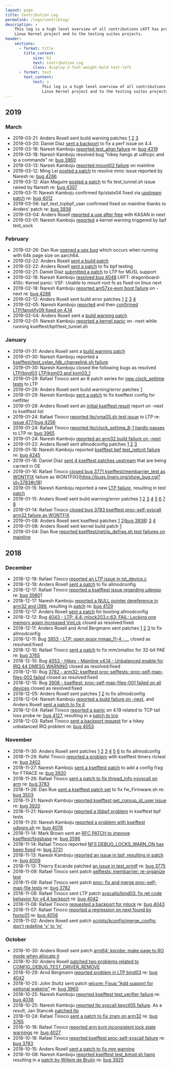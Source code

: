 ```yaml
---
layout: page
title: Contribution Log
permalink: /logs/contriblog/
description: >
    This log is a high level overview of all contributions LKFT has propitiated to the
    Linux Kernel project and to the testing suites projects.
header:
    sections:
      - format: title
        title_content:
            size: h1
            text: Contribution Log
            class: display-3 font-weight-bold text-left
      - format: text
        text_content:
            text: >
                This log is a high level overview of all contributions LKFT has propitiated to the
                Linux Kernel project and to the testing suites projects.
---
```

<!---

    Concept:
        This is designed to be a human curated and human readable log of the
        contributions that the KV team and the LKFT project make upstream.

        Human judgement is expected in terms of which events are listed and
        which may be excluded. Some events occur too regularly, or are too
        minor to list here.

    General Format:
        - <date>: <person> <verb> to <destination> re: <bug>

    Where:
        date: date the action occurred
        person: name of person taking an action
        verb: description of action taken. May be "reported", "sent patch",
              followed by a *very brief* description of the context. This
              should link to a mailing list post. If it's a mailing list
              that lore supports, please use a lore link.
        re: Link to bug reference, if available
-->

## 2019

### March

- 2019-03-21: Anders Roxell sent build warning patches
  [1](https://lore.kernel.org/lkml/20190321132444.28659-1-anders.roxell@linaro.org)
  [2](https://lore.kernel.org/lkml/20190321131925.27421-1-anders.roxell@linaro.org)
  [3](https://lore.kernel.org/lkml/20190325102453.8349-1-anders.roxell@linaro.org)
- 2019-03-20: Daniel Díaz [sent a
  backport](https://lore.kernel.org/lkml/20190320211400.7128-1-daniel.diaz@linaro.org)
  to fix a perf issue on 4.4
- 2019-03-18: Naresh Kamboju [reported test_align
  failure](https://lore.kernel.org/netdev/CA+G9fYuNFJSjH39P71UfZTE4SPGsT4AM2Eg_k++B61ck86k42w@mail.gmail.com)
  re: [bug 4319](https://bugs.linaro.org/show_bug.cgi?id=4319)
- 2019-03-18: Naresh Kamboju resolved bug "hikey hangs at udhcpc and ip a
  commands" re: [bug 3960](https://bugs.linaro.org/show_bug.cgi?id=3960)
- 2019-03-13: Naresh Kamboju [reported mount02
  failure](http://lists.linux.it/pipermail/ltp/2019-March/011231.html) on
  mainline
- 2019-03-12: Ming Lei [posted a
  patch](https://patchwork.kernel.org/patch/10831823/) to resolve mmc issue
  reported by Naresh re: [bug
  4286](https://bugs.linaro.org/show_bug.cgi?id=4286)
- 2019-03-12: Alan Maguire [posted a
  patch](https://git.kernel.org/pub/scm/linux/kernel/git/davem/net.git/commit/?id=f4b3ec4e6aa1a2ca437905a519ae08e8cf6af754)
  to fix test_tunnel.sh issue raised by Naresh re: [bug
  4307](https://bugs.linaro.org/show_bug.cgi?id=4307)
- 2019-03-11: Naresh Kamboju confirmed ltp/statx04 fixed via [upstream
  patch](http://patchwork.ozlabs.org/patch/1043765/) re: [bug
  4012](https://bugs.linaro.org/show_bug.cgi?id=4012)
- 2019-03-06: bpf_test_tcpbpf_user confirmed fixed on mainline thanks to
  Anders’ patch re: [bug 3938](https://bugs.linaro.org/show_bug.cgi?id=3938)
- 2019-03-04: Anders Roxell [reported a use after
  free](https://lore.kernel.org/lkml/CADYN=9KkjPSP4KJ+AzG=Njq49zJ5fbWNZ4V_jOvHkq_kt0biyA@mail.gmail.com)
  with KASAN in next
- 2019-03-01: Naresh Kamboju
  [reported](https://lore.kernel.org/lkml/CA+G9fYvTkCZf-5OVU848ceskxhB6tKuabZphLb6XC23Nfe6VGA@mail.gmail.com)
  a kernel warning triggered by bpf test_sock

### February
- 2019-02-26: Dan Rue [opened a upx bug](https://github.com/upx/upx/issues/254)
  which occurs when running with 64k page size on aarch64.
- 2019-02-22: Anders Roxell [sent a build
  patch](https://lore.kernel.org/lkml/20190222152554.30006-1-anders.roxell@linaro.org)
- 2019-02-22: Anders Roxell [sent a
  patch](https://lore.kernel.org/lkml/20190222084652.1326-1-anders.roxell@linaro.org)
  to fix bpf testing
- 2019-02-21: Daniel Díaz [submitted a
  patch](http://lists.linux.it/pipermail/ltp/2019-February/010916.html) to LTP
  for MUSL support
- 2019-02-18: Naresh Kamboju [resolved bug
  4048](https://bugs.linaro.org/show_bug.cgi?id=4084#c7) LKFT:
  dragonboard-410c: Kernel panic: VSF: Unable to mount root fs as fixed on
  linux next
- 2019-02-18: Naresh Kamboju [reported am57xx-evm boot
  failure](https://lore.kernel.org/lkml/CA+G9fYsmC5ckLXfQxSUn-tqxLZ4NofEyb9RA69Q07RUoxc79RQ@mail.gmail.com)
  on -next re: [bug 4286](https://bugs.linaro.org/show_bug.cgi?id=4286)
- 2019-02-12: Anders Roxell sent build error patches
  [1](https://lore.kernel.org/lkml/20190212112121.32163-1-anders.roxell@linaro.org)
  [2](https://lore.kernel.org/lkml/20190214205812.7311-1-anders.roxell@linaro.org)
  [3](https://lore.kernel.org/lkml/20190213221625.7551-1-anders.roxell@linaro.org)
  [4](https://lore.kernel.org/lkml/20190218110050.10589-1-anders.roxell@linaro.org)
- 2019-02-05: Naresh Kamboju
  [reported](https://lore.kernel.org/lkml/CA+G9fYvh6axRDLWpR3_ozw46JUknsYgEjvYOZfQEUbhroHPVTA@mail.gmail.com/)
  and then [confirmed LTP/fanotify09 fixed on
  4.14](https://lore.kernel.org/lkml/CA+G9fYu5b4Zk2ibs2f400NKVmVcFayxP+nkRMyY-qYXo0zjWVg@mail.gmail.com/)
- 2019-02-04: Anders Roxell sent a [build warning
  patch](https://lore.kernel.org/lkml/20190204132904.9288-1-anders.roxell@linaro.org)
- 2019-02-01: Naresh Kamboju [reported a kernel
  panic](https://lore.kernel.org/lkml/CA+G9fYu-RXRUPyTeAfSQjXXbtGQeTkbhns9-L5ZVhm12G3xhmQ@mail.gmail.com)
  on -next while running kselftest/bpf/test_tunnel.sh

### January
- 2019-01-31: Anders Roxell sent a [build warning
  patch](https://lore.kernel.org/lkml/20190131161046.21886-1-anders.roxell@linaro.org)
- 2019-01-30: Naresh Kamboju reported a [kselftest/test_vxlan_fdb_changelink.sh
  failure](https://lore.kernel.org/netdev/CA+G9fYtR3+VF65c33rGZxq+Lib5G714x2tq4Jq_DhhsVqem6gQ@mail.gmail.com)
- 2019-01-30: Naresh Kamboju closed the following bugs as resolved
  [LTP/bind03](https://bugs.linaro.org/show_bug.cgi?id=4042) [LTP/ksm03 and
  ksm03_1](https://bugs.linaro.org/show_bug.cgi?id=4255)
- 2019-01-29: Rafael Tinoco sent an 8 patch series for [new clock_settime
  tests](http://lists.linux.it/pipermail/ltp/2019-January/010655.html) to LTP
- 2019-01-29: Anders Roxell sent build warning/error patches
  [1](https://lore.kernel.org/lkml/20190129130146.11934-1-anders.roxell@linaro.org)
- 2019-01-29: Naresh Kamboju [sent a
  patch](https://lore.kernel.org/netdev/20190129062835.31122-1-naresh.kamboju@linaro.org)
  to fix kselftest config for netfilter
- 2019-01-28: Anders Roxell sent an [initial kselftest
  result](https://lists.linaro.org/pipermail/lkft-triage/2019-January/008967.html)
  report on -next to kselftest list
- 2019-01-24: Rafael Tinoco [reported ltp/vma05.sh test
  issue](http://lists.linux.it/pipermail/ltp/2019-January/010634.html) to LTP
  re: [issue 477](https://github.com/linux-test-project/ltp/issues/477)/[bug
  4256](https://bugs.linaro.org/show_bug.cgi?id=4256)
- 2019-01-24: Rafael Tinoco [reported ltp/clock_settime_8-1 hardly
  passes](https://github.com/linux-test-project/ltp/issues/478) to LTP re: [bug
  3965](https://bugs.linaro.org/show_bug.cgi?id=3965)
- 2019-01-24: Naresh Kamboju [reported an arm32 build failure on
  -next](https://lore.kernel.org/linux-arm-kernel/CA+G9fYv0m79UC+Pq9Cq_5vGcos8A87oPYA7Ph7LUyZrfEkLXQA@mail.gmail.com)
- 2019-01-22: Anders Roxell sent allmodconfig patches
  [1](https://lore.kernel.org/lkml/20190122103602.2641-1-anders.roxell@linaro.org)
  [2](https://lore.kernel.org/lkml/20190122083735.13286-1-anders.roxell@linaro.org)
  [3](https://lore.kernel.org/lkml/20190123114811.25388-1-anders.roxell@linaro.org)
- 2019-01-18: Naresh Kamboju reported [kselftest bpf test_netcnt
  failure](https://lore.kernel.org/netdev/CA+G9fYu-ku4dCOnUReot5jz3X18P1dWKiZCnnZaAJJt+p_HNjQ@mail.gmail.com)
  re: [bug 4245](https://bugs.linaro.org/show_bug.cgi?id=4245)
- 2019-01-16: Daniel Díaz [sent 4 kselftest patches
  upstream](https://lore.kernel.org/lkml/20190116174320.14938-1-daniel.diaz@linaro.org)
  that are being carried in OE
- 2019-01-16: Rafael Tinoco [closed bug 3771 kselftest/membarrier_test as
  WONTFIX](https://bugs.linaro.org/show_bug.cgi?id=3771#c13) failure as
  WONTFIX](https://bugs.linaro.org/show_bug.cgi?id=3783#c18)
- 2019-01-15: Naresh Kamboju reported a new [LTP
  failure](http://lists.linux.it/pipermail/ltp/2019-January/010535.html),
  resulting in test
  [patch](https://github.com/linux-test-project/ltp/commit/a78e15494bfdc6be68026031ee6d7abd1e7ae9f2)
- 2019-01-15: Anders Roxell sent build warning/error patches
  [1](https://lore.kernel.org/lkml/20190110101407.7583-1-anders.roxell@linaro.org)
  [2](https://lore.kernel.org/lkml/20190111122525.21167-1-anders.roxell@linaro.org)
  [3](https://lore.kernel.org/lkml/20190114111327.27272-1-anders.roxell@linaro.org)
  [4](https://lore.kernel.org/lkml/20190114111435.27397-1-anders.roxell@linaro.org)
  [5](https://lore.kernel.org/lkml/20190114095754.23175-1-anders.roxell@linaro.org)
  [6](https://lore.kernel.org/lkml/20190114095540.22956-1-anders.roxell@linaro.org)
  [7](https://lore.kernel.org/lkml/20190110111535.11235-1-anders.roxell@linaro.org)
  [8](https://lore.kernel.org/lkml/20190115191839.13823-1-anders.roxell@linaro.org)
- 2019-01-14: Rafael Tinoco [closed bug 3783 kselftest proc-self-syscall arm32
  failure as WONTFIX](https://bugs.linaro.org/show_bug.cgi?id=3783#c18)
- 2019-01-08: Anders Roxell sent kselftest patches
  [1](https://lore.kernel.org/lkml/20190108092223.12467-1-anders.roxell@linaro.org)
  [2](https://lore.kernel.org/lkml/20190108092303.12597-1-anders.roxell@linaro.org)([bug
  3938](https://bugs.linaro.org/show_bug.cgi?id=3938))
  [3](https://lore.kernel.org/lkml/20190108092525.12817-1-anders.roxell@linaro.org)
  [4](https://lore.kernel.org/lkml/20190108092654.13113-1-anders.roxell@linaro.org)
- 2019-01-08: Anders Roxell sent kernel build patch
  [1](https://lore.kernel.org/lkml/20190108143713.15120-1-anders.roxell@linaro.org)
- 2019-01-04: Dan Rue [reported kselftest/net/ip_defrag.sh test failures on
  mainline](https://marc.info/?l=linux-netdev&m=154662102601613&w=2)

## 2018
### December
- 2018-12-19: Rafael Tinoco [reported an LTP issue in
  tst_device.c](http://lists.linux.it/pipermail/ltp/2018-December/010344.html)
- 2018-12-19: Anders Roxell [sent a
  patch](https://lore.kernel.org/lkml/20181219140040.8637-1-anders.roxell@linaro.org)
  to fix allmodconfig
- 2018-12-17: Rafael Tinoco [reported a kselftest issue regarding
  udpgso](https://lore.kernel.org/lkml/bbabafb5-e16c-4025-31d0-d9e5feb5f39a@linaro.org)
  re: [bug 3980](https://bugs.linaro.org/show_bug.cgi?id=3980)1
- 2018-12-17: Naresh Kamboju [reported a NULL pointer dereference in arm32 and
  i386](https://www.spinics.net/lists/netdev/msg540473.html), resulting in
  [patch](https://www.spinics.net/lists/netdev/msg543568.html) re: [bug
  4129](https://bugs.linaro.org/show_bug.cgi?id=4129)
- 2018-12-17: Anders Roxell [sent a
  patch](https://lore.kernel.org/lkml/20181217150326.30933-1-anders.roxell@linaro.org)
  for booting allmodconfig
- 2018-12-12: Bug [4043 - LTP: 4.4: mlock203.c:63: FAIL: Locking one memory
  again increased VmLck](https://bugs.linaro.org/show_bug.cgi?id=4043) closed
  as resolved:fixed
- 2018-12-11: Anders Roxell and Arnd Bergmann sent patches
  [1](https://lore.kernel.org/lkml/20181211103733.22284-1-anders.roxell@linaro.org)
  [2](https://lore.kernel.org/lkml/20181211103616.22137-1-anders.roxell@linaro.org)
  [3](https://lore.kernel.org/lkml/20181211133453.2835077-1-arnd@arndb.de) to
  fix allmodconfig
- 2018-12-11: Bug [3953 - LTP: open posix mmap_11-4 :
  ...](https://bugs.linaro.org/show_bug.cgi?id=3953) closed as resolved:fixed
- 2018-12-10: Rafael Tinoco [sent a
  patch](https://lore.kernel.org/lkml/20181210142105.6750-1-rafael.tinoco@linaro.org)
  to fix mm/zmalloc for 32-bit PAE re: [bug
  3765](https://bugs.linaro.org/show_bug.cgi?id=3765)
- 2018-12-10: Bug [4053 - Hikey - Mainline v4.14 - Unbalanced enable for IRQ 44
  DMESG WARNING](https://bugs.linaro.org/show_bug.cgi?id=4053) closed as
  resolved:fixed
- 2018-12-10: Bug [3782 - arm32: kselftest proc selftests:
  proc-self-map-files-002 failed](https://bugs.linaro.org/show_bug.cgi?id=3782)
  closed as resolved:fixed
- 2018-12-10: Bug [3908 - kselftest: proc-self-map-files-001 failed on all
  devices](https://bugs.linaro.org/show_bug.cgi?id=3908) closed as
  resolved:fixed
- 2018-12-05: Anders Roxell sent patches
  [1](https://lore.kernel.org/lkml/20181204194044.9506-1-anders.roxell@linaro.org)
  [2](https://lore.kernel.org/lkml/20181206143011.23719-1-anders.roxell@linaro.org)
  to fix allmodconfig
- 2018-12-04: Naresh Kamboju [reported a build failure on
  -next](https://lore.kernel.org/lkml/CA+G9fYsvJkW5_hruVYzLX3g9_5scj9nnL240rOMQ+DSz70dqqQ@mail.gmail.com),
  and Anders Roxell [sent a patch to fix
  it](https://github.com/linaro/lkft-website)
- 2018-12-04: Rafael Tinoco [reported a
  panic](https://lore.kernel.org/lkml/716b46ef-03da-9656-92fd-3823f31f5ce6@linaro.org)
  on 4.19 related to TCP tail loss probe re: [bug
  4127](https://bugs.linaro.org/show_bug.cgi?id=4127), resulting in a [patch to
  tcp](https://www.spinics.net/lists/netdev/msg538027.html)
- 2018-12-03: Rafael Tinoco [sent a backport
  request](https://lore.kernel.org/lkml/20181203133107.4002-1-rafael.tinoco@linaro.org)
  for a hikey unbalanced IRQ problem re: [bug
  4053](https://bugs.linaro.org/show_bug.cgi?id=4053)

### November

- 2018-11-30: Anders Roxell sent patches
  [1](https://lore.kernel.org/lkml/20181128081239.18317-1-anders.roxell@linaro.org)
  [2](https://lore.kernel.org/lkml/20181128081334.18408-1-anders.roxell@linaro.org)
  [3](https://lore.kernel.org/lkml/20181130145622.26334-1-anders.roxell@linaro.org)
  [4](https://lore.kernel.org/lkml/20181130150859.27366-1-anders.roxell@linaro.org)
  [5](https://lore.kernel.org/lkml/20181130150935.27493-1-anders.roxell@linaro.org)
  [6](https://lore.kernel.org/lkml/20181130160508.28230-1-anders.roxell@linaro.org)
  to fix allmodconfig
- 2018-11-29: Rafel Tinoco [reported a
  problem](https://lore.kernel.org/lkml/a304b6f1-11db-543b-2cb3-372f34dc7697@linaro.org)
  with kselftest timers rtctest re: [bug
  3402](https://bugs.linaro.org/show_bug.cgi?id=3402)
- 2018-11-27: Naresh Kamboju [sent a kselftest
  patch](https://lists.linaro.org/pipermail/linux-kselftest-mirror/2018-November/002853.html)
  to add a config frag for FTRACE re: [bug
  3920](https://bugs.linaro.org/show_bug.cgi?id=3920)
- 2018-11-26: Rafael Tinoco [sent a patch to fix thread_info->syscall on
  arm](https://lore.kernel.org/lkml/20181126225335.10477-1-rafael.tinoco@linaro.org/)
  re: [bug 3783](https://bugs.linaro.org/show_bug.cgi?id=3783)
- 2018-11-26: Dan Rue [sent a kselftest patch
  set](https://lore.kernel.org/lkml/20181127031218.24419-1-dan.rue@linaro.org/)
  to fix fw_Firmware.sh re: [bug
  3503](https://bugs.linaro.org/show_bug.cgi?id=3503)
- 2018-11-21: Naresh Kamboju [reported kselftest get_cgroup_id_user
  issue](https://lists.linaro.org/pipermail/linux-kselftest-mirror/2018-November/002831.html)
  re: [bug 3920](https://bugs.linaro.org/show_bug.cgi?id=3920)
- 2018-11-21: Naresh Kamboju [reported a libbpf
  problem](https://lists.linaro.org/pipermail/linux-kselftest-mirror/2018-November/002832.html)
  in kselftest bpf tests
- 2018-11-20: Naresh Kamboju [reported a problem with kselftest
  udpgro.sh](https://www.spinics.net/lists/netdev/msg534015.html) re: [bug
  4078](https://bugs.linaro.org/show_bug.cgi?id=4078)
- 2018-11-14: Mark Brown sent an [RFC PATCH to improve
  kselftest/fsgsbase](https://lore.kernel.org/lkml/20181114195043.8021-1-broonie@kernel.org/)
  re: [bug 3596](https://bugs.linaro.org/show_bug.cgi?id=3596)
- 2018-11-14: Rafael Tinoco reported [NFS DEBUG_LOCKS_WARN_ON has been
  fixed](https://lore.kernel.org/lkml/c351b04b-e83e-d090-a6b2-b8b08a688872@linaro.org/)
  re: [bug 3731](https://bugs.linaro.org/show_bug.cgi?id=3731#c15)
- 2018-11-13: Naresh Kamboju [reported an issue in bpf, resulting in
  patch](https://www.spinics.net/lists/netdev/msg533569.html) re: [bug
  4009](https://bugs.linaro.org/show_bug.cgi?id=4009)
- 2018-11-13: Thierry Escande patched [an issue in
  test_printf](https://lore.kernel.org/lkml/20180613171840.29827-1-thierry.escande@linaro.org/)
  re: [bug 3775](https://bugs.linaro.org/show_bug.cgi?id=3775)
- 2018-11-09: Rafael Tinoco sent patch [selftests: membarrier: re-organize
  test](https://lore.kernel.org/lkml/20181109154911.24464-1-rafael.tinoco@linaro.org/)
- 2018-11-09: Rafael Tinoco sent patch [proc: fix and merge proc-self-map-file
  tests](https://lore.kernel.org/lkml/20181109113036.21512-1-rafael.tinoco@linaro.org/)
  re: [bug 3782](https://bugs.linaro.org/show_bug.cgi?id=3782)
- 2018-11-09: Rafael Tinoco sent LTP patch [syscalls/bind03: fix ret code
  behavior for v4.4
  backport](http://lists.linux.it/pipermail/ltp/2018-November/009894.html) re:
  [bug 4042](https://bugs.linaro.org/show_bug.cgi?id=4042)
- 2018-11-08: Rafael Tinoco [requested a backport for
  mlock](https://lists.linaro.org/pipermail/linux-stable-mirror/2018-November/069243.html)
  re: [bug 4043](https://bugs.linaro.org/show_bug.cgi?id=4043)
- 2018-11-07: Rafael Tinoco [reported a regression on next found by
  fsync01](https://www.spinics.net/lists/linux-next/msg45114.html) re: [bug
  4056](https://bugs.linaro.org/show_bug.cgi?id=4056)
- 2018-11-02: Anders Roxell sent patch [scripts/kconfig/merge_config: don't
  redefine 'y' to
  'm'](https://lore.kernel.org/lkml/20181102114119.23859-1-anders.roxell@linaro.org/)

### October

- 2018-10-30: Anders Roxell sent patch [arm64: kprobe: make page to RO mode
  when allocate
  it](https://lore.kernel.org/lkml/20181030113850.31150-1-anders.roxell@linaro.org/)
- 2018-10-30: Anders Roxell [patched two problems related to
  CONFIG_DEBUG_TEST_DRIVER_REMOVE](https://lore.kernel.org/lkml/20181030113545.30999-1-anders.roxell@linaro.org/)
- 2018-10-29: Arnd Bergmann [reported problem in LTP
  bind03](https://lore.kernel.org/lkml/20180831111436.GA23780@dell5510/T/#m170eaa199fc14995b2bae1aae150f5c758ebbb18)
  re: [bug 4042](https://bugs.linaro.org/show_bug.cgi?id=4042)
- 2018-10-25: John Stultz sent patch [wlcore: Fixup "Add support for optional
  wakeirq"](https://lore.kernel.org/lkml/1540490241-32021-1-git-send-email-john.stultz@linaro.org/)
  re: [bug 3960](https://bugs.linaro.org/show_bug.cgi?id=3960)
- 2018-10-25: Naresh Kamboju [reported kselftest test_verifier
  failure](https://lists.linaro.org/pipermail/linux-kselftest-mirror/2018-October/002541.html)
  re: [bug 4038](https://bugs.linaro.org/show_bug.cgi?id=4038)
- 2018-10-25: Naresh Kamboju [reported ltp syscall keyctl05
  failure](http://lists.linux.it/pipermail/ltp/2018-October/009571.html). As a
  result, Jan Stancek [patched
  ltp](http://lists.linux.it/pipermail/ltp/2018-October/009752.html)
- 2018-10-24: Rafael Tinoco [sent a patch to fix zram on
  arm32](https://lore.kernel.org/lkml/20181025012745.20884-1-rafael.tinoco@linaro.org/)
  re: [bug 3765](https://bugs.linaro.org/show_bug.cgi?id=3765)
- 2018-10-18: Rafael Tinoco [reported arm kvm inconsistent lock state
  warnings](https://www.spinics.net/lists/netdev/msg529635.html) re: [bug
  4027](https://bugs.linaro.org/show_bug.cgi?id=4027)
- 2018-10-18: Rafael Tinoco [reported kselftest proc-self-syscall
  failure](http://lists.infradead.org/pipermail/linux-arm-kernel/2018-October/607895.html)
  re: [bug 3783](https://bugs.linaro.org/show_bug.cgi?id=3783)
- 2018-10-15: Anders Roxell [sent a patch to fix mm
  warning](https://lore.kernel.org/lkml/20181015111600.5479-1-anders.roxell@linaro.org/)
- 2018-10-08: Naresh Kamboju [reported kselftest test_kmod.sh
  hang](https://lists.linaro.org/pipermail/linux-kselftest-mirror/2018-October/002378.html)
  resulting in a [patch by Willem de
  Bruijn](http://patchwork.ozlabs.org/patch/942590/) re: [bug
  3925](https://bugs.linaro.org/show_bug.cgi?id=3925)
